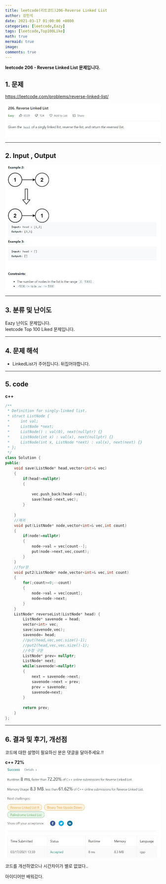 ```yaml
---
title: leetcode(리트코드)206-Reverse Linked List
author: 강민석
date: 2021-03-17 01:00:00 +0800
categories: [leetcode,Eazy]
tags: [leetcode,Top100Like]
math: true
mermaid: true
image: 
comments: true
---
```


**leetcode 206 - Reverse Linked List 문제입니다.**

## 1. 문제
<https://leetcode.com/problems/reverse-linked-list/>  

![](/assets/img/sample/leetcode/206/Problem.JPG)

-----  

## 2. Input , Output

![](/assets/img/sample/leetcode/206/input.JPG)  


-----  

## 3. 분류 및 난이도

Eazy 난이도 문제입니다.  
leetcode Top 100 Liked 문제입니다.  


-----  

## 4. 문제 해석

- LinkedList가 주어집니다. 뒤집어야합니다.

-----  

## 5. code

**c++**

```c++
/**
 * Definition for singly-linked list.
 * struct ListNode {
 *     int val;
 *     ListNode *next;
 *     ListNode() : val(0), next(nullptr) {}
 *     ListNode(int x) : val(x), next(nullptr) {}
 *     ListNode(int x, ListNode *next) : val(x), next(next) {}
 * };
 */
class Solution {
public:
    void save(ListNode* head,vector<int>& vec)
    {
        if(head!=nullptr)
        {

            vec.push_back(head->val);
            save(head->next,vec);
        }
        
    }
    //재귀
    void put(ListNode* node,vector<int>& vec,int count)
    {
        if(node!=nullptr)
        {
            node->val = vec[count--];
            put(node->next,vec,count);
        }
    }
    //for문
    void put2(ListNode* node,vector<int>& vec,int count)
    {
        for(;count>=0;--count)
        {
            node->val = vec[count];
            node=node->next;
        }
    }
    ListNode* reverseList(ListNode* head) {
        ListNode* savenode = head;
        vector<int> vec;
        save(savenode,vec);
        savenode= head;
        //put(head,vec,vec.size()-1);
        //put2(head,vec,vec.size()-1);
        //수정 구문
        ListNode* prev= nullptr;
        ListNode* next;
        while(savenode!=nullptr)
        {
            next = savenode->next;
            savenode->next = prev;
            prev = savenode;
            savenode=next;
        }
        
        return prev;
    }
};
```

-----

## 6. 결과 및 후기, 개선점

코드에 대한 설명이 필요하신 분은 댓글을 달아주세요.!!

**c++ 72%** 
![](/assets/img/sample/leetcode/206/result.JPG)  

코드를 개선하였으나 시간차이가 별로 없었다..

아이디어만 배워갔다.



